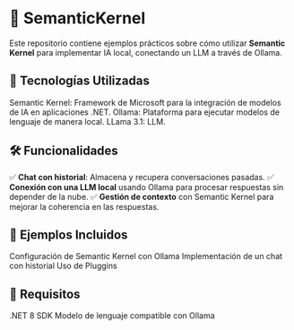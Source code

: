 # 🤖 SemanticKernel
Este repositorio contiene ejemplos prácticos sobre cómo utilizar **Semantic Kernel** para implementar IA local, conectando un LLM a través de Ollama.

## 🚀 Tecnologías Utilizadas
Semantic Kernel: Framework de Microsoft para la integración de modelos de IA en aplicaciones .NET.
Ollama: Plataforma para ejecutar modelos de lenguaje de manera local.
LLama 3.1: LLM.
## 🛠️ Funcionalidades
✅ **Chat con historial**: Almacena y recupera conversaciones pasadas.
✅ **Conexión con una LLM local** usando Ollama para procesar respuestas sin depender de la nube.
✅ **Gestión de contexto** con Semantic Kernel para mejorar la coherencia en las respuestas.

## 📂 Ejemplos Incluidos
Configuración de Semantic Kernel con Ollama
Implementación de un chat con historial
Uso de Pluggins
## 📌 Requisitos
.NET 8 SDK
Modelo de lenguaje compatible con Ollama
